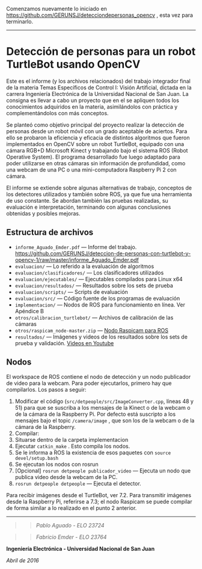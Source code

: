 Comenzamos nuevamente lo iniciado en https://github.com/GERUNSJ/detecciondepersonas_opencv , esta vez para terminarlo.

---------

# Detección de personas para un robot TurtleBot usando OpenCV  #
Este es el informe (y los archivos relacionados) del trabajo integrador final de la materia Temas Específicos de Control I: Visión Artificial, dictada en la carrera Ingeniería Electrónica de la Universidad Nacional de San Juan. La consigna es llevar a cabo un proyecto que en el se apliquen todos los conocimientos adquiridos en la materia, asimilándolos con práctica y complementándolos con más conceptos.

Se planteó como objetivo principal del proyecto realizar la detección de personas desde un robot móvil con un grado aceptable de aciertos. Para ello se probaron la eficiencia y eficacia de distintos algoritmos que fueron implementados en OpenCV sobre un robot TurtleBot, equipado con una cámara RGB+D Microsoft Kinect y trabajando bajo el sistema ROS (Robot Operative System). El programa desarrollado fue luego adaptado para poder utilizarse en otras cámaras sin información de profundidad, como una webcam de una PC o una mini-computadora Raspberry Pi 2 con cámara.

El informe se extiende sobre algunas alternativas de trabajo, conceptos de los detectores utilizados y también sobre ROS, ya que fue una herramienta de uso constante. Se abordan también las pruebas realizadas, su evaluación e interpretación, terminando con algunas conclusiones obtenidas y posibles mejoras.

## Estructura de archivos ##
* ``informe_Aguado_Emder.pdf`` — Informe del trabajo. https://github.com/GERUNSJ/deteccion-de-personas-con-turtlebot-y-opencv-1/raw/master/informe_Aguado_Emder.pdf
* ``evaluacion/`` — Lo referido a la evaluación de algoritmos
* ``evaluacion/clasificadores/`` — Los clasificadores utilizados
* ``evaluacion/ejecutables/`` — Ejecutables compilados para Linux x64
* ``evaluacion/resultados/`` — Resultados sobre los sets de prueba
* ``evaluacion/scripts/`` — Scripts de evaluación
* ``evaluacion/src/`` — Código fuente de los programas de evaluación
* ``implementacion/`` — Nodos de ROS para funcionamiento en línea. Ver Apéndice B
* ``otros/calibracion_turtlebot/`` — Archivos de calibración de las cámaras
* ``otros/raspicam_node-master.zip`` — [Nodo Raspicam para ROS](https://github.com/fpasteau/raspicam_node)
* ``resultados/`` — Imágenes y videos de los resultados sobre los sets de prueba y validación. [Videos en Youtube](https://www.youtube.com/watch?v=mL0oSrWRbu4&list=PLsvvKr5lc8GL_7z07W-cz3wgEu_0JelXX)


## Nodos ##

El workspace de ROS contiene el nodo de detección y un nodo publicador de video para la webcam. Para poder ejecutarlos, primero hay que compilarlos. 
Los pasos a seguir:

1. Modificar el código (``src/detpeople/src/ImageConverter.cpp``, líneas 48 y 51) para que se suscriba a los mensajes de la Kinect o de la webcam o de la cámara de la Raspberry Pi. Por defecto está suscripto a los mensajes bajo el topic ``/camera/image`` , que son los de la webcam o de la cámara de la Raspberry.
2. Compilar:
  1. Situarse dentro de la carpeta implementacion
  2. Ejecutar ``catkin_make`` . Esto compila los nodos.
  3. Se le informa a ROS la existencia de esos paquetes con ``source devel/setup.bash``
3. Se ejecutan los nodos con rosrun
  1. [Opcional] ``rosrun detpeople publicador_video`` — Ejecuta un nodo que publica video desde la webcam de la PC.
  2. ``rosrun detpeople detpeople`` — Ejecuta el detector.


Para recibir imágenes desde el TurtleBot, ver 7.2. Para transmitir imágenes desde la Raspberry Pi, referirse a 7.3; el nodo Raspicam se puede compilar de forma similar a lo realizado en el punto 2 anterior.

---

>>*Pablo Aguado - ELO 23724*

>>*Fabricio Emder - ELO 23764*

**Ingeniería Electrónica - Universidad Nacional de San Juan**

*Abril de 2016*



